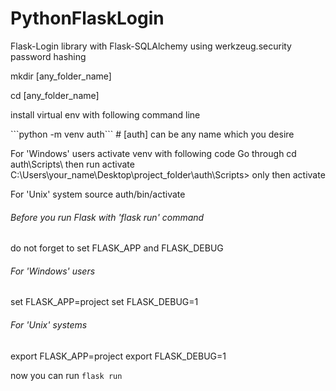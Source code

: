 # PythonFlaskLogin
Flask-Login library with Flask-SQLAlchemy using werkzeug.security password hashing

<p> mkdir [any_folder_name] </p>
<p> cd [any_folder_name] </p>

<p> install virtual env with following command line </p>
<p> ```python -m venv auth``` # [auth] can be any name which you desire </p>

For 'Windows' users activate venv with following code
Go through cd auth\Scripts\ then run activate
C:\Users\your_name\Desktop\project_folder\auth\Scripts> only then activate

For 'Unix' system
source auth/bin/activate

###### Before you run Flask with 'flask run' command
do not forget to set FLASK_APP and FLASK_DEBUG 

###### For 'Windows' users
set FLASK_APP=project
set FLASK_DEBUG=1

###### For 'Unix' systems
export FLASK_APP=project
export FLASK_DEBUG=1

now you can run 
```flask run```
